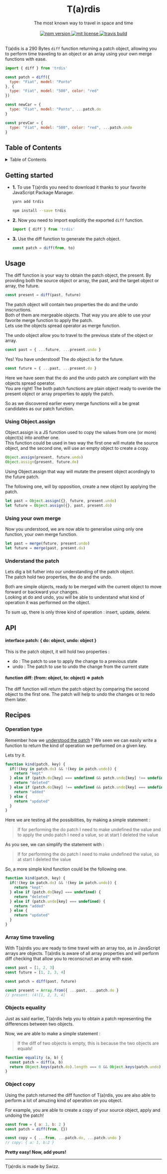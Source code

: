 
<h1 align="center"> T(a)rdis </h1>

<div align="center">
  The <bold>most known way</bold> to travel in <italic>space and time</italic>
</div>

<br/>

<div align="center">
  <a href="https://www.npmjs.com/package/trdis">
    <img src="https://img.shields.io/npm/v/trdis.svg?label=release&style=flat-square" alt="npm version"/>
  </a>
  <a href="https://github.com/Swizz/trdis/blob/master/LICENSE.md">
    <img src="https://img.shields.io/badge/license-MIT-blue.svg?style=flat-square" alt="mit license"/>
  </a>
  <a href="https://travis-ci.org/Swizz/trdis">
    <img src="https://img.shields.io/travis/Swizz/trdis/develop.svg?style=flat-square" alt="travis build"/>
  </a>
</div>

<br/>

T(a)dis is a 290 Bytes `diff` function returning a patch object, allowing you to
perform time traveling to an object or an array using your own merge functions with ease.

```js
import { diff } from 'trdis'

const patch = diff({
  type: "Fiat", model: "Punto"
}, {
  type: "Fiat", model: "500", color: "red"
})

const newCar = {
  type: "Fiat", model: "Punto", ...patch.do
}

const prevCar = {
  type: "Fiat", model: "500", color: "red", ...patch.undo
}
```

## Table of Contents

<details>
<summary>Table of Contents</summary>

  - [Getting started](#getting-started)
  - [Usage](#usage)
   - [Recomended](#usage)
   - [Using Object.assign](#using-objectassign)
   - [Using your own merge](#using-your-own-merge)
   - [Understand the patch](#understand-the-patch)
  - [API](#api)
   - [interface patch](#interface-patch--do-object-undo-object-)
   - [function diff](#function-diff-from-object-to-object--patch)
  - [Recipes](#recipes)
   - [Operation type](#operation-type)
   - [Array time traveling](#array-time-traveling)
   - [Objects equality](#objects-equality)
   - [Object copy](#object-copy)
</details>

## Getting started

- **1.** To use T(a)rdis you need to download it thanks to your favorite
JavaScript Package Manager.
  ```sh
  yarn add trdis
  ```

  ```sh
  npm install --save trdis
  ```

- **2.** Now you need to import explicitly the exported `diff` function.
  ```js
  import { diff } from 'trdis'
  ```

- **3.** Use the diff function to generate the patch object.
  ```js
  const patch = diff(from, to)
  ```

## Usage

The diff function is your way to obtain the patch object, the present.
By providing both the source object or array, the past, and the target object or array, the future.

```js
const present = diff(past, future)
```

The patch object will contain two properties the do and the undo inscructions.  
Both of them are mergeable objects. That way you are able to use your favorite
merge function to apply the patch.  
Lets use the objects spread operator as merge function.

The undo object allow you to travel to the previous state of the object or array.

```js
const past = { ...future, ...present.undo }
```

Yes! You have understood! The do object is for the future.

```js
const future = { ...past, ...present.do }
```

Here we have seen that the do and the undo patch are compliant with the objects
spread operator.  
You are right! The both patch functions are plain object ready to overide the
present object or array properties to apply the patch.

So as we discovered earlier every merge functions will a be great candidates as
our patch function.

### Using Object.assign

Object.assign is a JS function used to copy the values from one (or more) object(s)
into another one.  
This function could be used in two way the first one will mutate the source object,
and the second one, will use an empty object to create a copy.

```js
Object.assign(present, future.undo)
Object.assign{present, future.do)
```

Using Object.assign that way will mutate the present object acordingly to the 
future patch.

The following one, will by opposition, create a new object by applying the patch.

```js
let past = Object.assign({}, future, present.undo)
let future = Object.assign({}, past, present.do)
```

### Using your own merge

Now you understood, we are now able to generalise using only one function, your
own merge function.

```js
let past = merge(future, present.undo)
let future = merge(past, present.do)
```

### Understand the patch

Lets dig a bit futher into our understanding of the patch object.  
The patch hold two properties, the do and the undo.

Both are simple objects, ready to be merged with the current object to move
forward or backward your changes.  
Looking at do and undo, you will be able to understand what kind of operation it
was performed on the object.  

To sum up, there is only three kind of operation : insert, update, delete.

## API

#### interface patch: { do: object, undo: object }

This is the patch object, it will hold two properties :

 * do : The patch to use to apply the change to a previous state
 * undo : The patch to use to undo the change from the current state

#### function diff: (from: object, to: object) => patch

The diff function will return the patch object by comparing the second object to
the first one. The patch will help to undo the changes or to redo them later.

## Recipes

### Operation type

Remember how we [understood the patch](#understand-the-patch) ?
We seen we can easily write a function to return the kind of operation we performed on
a given key.

Lets try it.

```js
function kind(patch, key) {
  if(!(key in patch.do) && !(key in patch.undo)) {
    return "kept"
  } else if (patch.do[key] === undefined && patch.undo[key] !== undefined) {
    return "deleted"
  } else if (patch.do[key] !== undefined && patch.undo[key] === undefined) {
    return "added"
  } else {
    return "updated"
  }
}
```

Here we are testing all the possibilities, by making a simple statement :
> If for performing the do patch I need to make undefined the value and to apply
> the undo patch I need a value, so at start I deleted the value

As you see, we can simplify the statement with :
> If for performing the do patch I need to make undefined the value,
> so at start I deleted the value

So, a more simple kind function could be the following one.

```js
function kind(patch, key) {
  if(!(key in patch.do) && !(key in patch.undo)) {
    return "kept"
  } else if (patch.do[key] === undefined) {
    return "deleted"
  } else if (patch.undo[key] === undefined) {
    return "added"
  } else {
    return "updated"
  }
}
```

### Array time traveling

With T(a)rdis you are ready to time travel with an array too, as in JavaScript
arrays are objects. T(a)rdis is aware of all array properties and will perform
diff checking that allow you to reconscruct an array with ease.

```js
const past = [1, 2, 3]
const future = [1, 2, 3, 4]

const patch = diff(past, future)

const present = Array.from({ ...past, ...patch.do }
// present: (4)[1, 2, 3, 4]
```

### Objects equality

Just as said earlier, T(a)rdis help you to obtain a patch representing the
differences between two objects.

Now, we are able to make a simple statement : 
> If the diff of two objects is empty, this is because the two objects are equals!

```js
function equality (a, b) {
  const patch = diff(a, b)
  return Object.keys(patch.do).length === 0 && Object.keys(patch.undo).length === 0
}
```

### Object copy

Using the patch returned the diff function of T(a)rdis, you are also able to perform
a lot of amuzing kind of operation on you object.

For example, you are able to create a copy of your source object, apply and undoing the patch!

```js
const from = { a: 1, b: 2 }
const patch = diff(from, {})

const copy = { ...from, ...patch.do, ...patch.undo }
// copy: { a: 1, b:2 }
```


**Pretty easy! Now, add yours!**

---

T(a)rdis is made by Swizz.